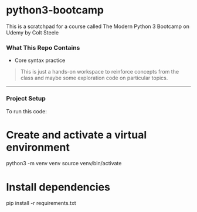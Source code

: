 # python3-bootcamp

This is a scratchpad for a course called The Modern Python 3 Bootcamp on Udemy by Colt Steele

### What This Repo Contains

- Core syntax practice


> This is just a hands-on workspace to reinforce concepts from the class and maybe some exploration code on particular topics.

---

### Project Setup

To run this code:


# Create and activate a virtual environment
python3 -m venv venv
source venv/bin/activate

# Install dependencies
pip install -r requirements.txt
